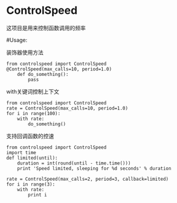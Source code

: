 # ControlSpeed  
这项目是用来控制函数调用的频率

#Usage:

装饰器使用方法
```
from controlspeed import ControlSpeed
@ControlSpeed(max_calls=10, period=1.0)
    def do_something():
        pass
```

with关键词控制上下文
```
from controlspeed import ControlSpeed
rate = ControlSpeed(max_calls=10, period=1.0)
for i in range(100):
    with rate:
        do_something()
```

支持回调函数的控速
```
from controlspeed import ControlSpeed
import time
def limited(until):
    duration = int(round(until - time.time()))
    print 'Speed limited, sleeping for %d seconds' % duration

rate = ControlSpeed(max_calls=2, period=3, callback=limited)
for i in range(3):
    with rate:
        print i
```
